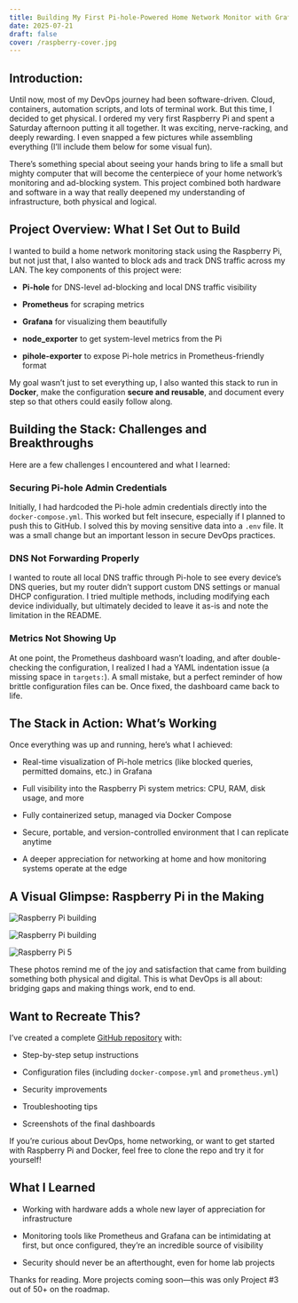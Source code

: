 ```yaml
---
title: Building My First Pi-hole-Powered Home Network Monitor with Grafana and Prometheus on a Raspberry Pi
date: 2025-07-21
draft: false
cover: /raspberry-cover.jpg
---
```

## Introduction:

Until now, most of my DevOps journey had been software-driven. Cloud, containers, automation scripts, and lots of terminal work. But this time, I decided to get physical. I ordered my very first Raspberry Pi and spent a Saturday afternoon putting it all together. It was exciting, nerve-racking, and deeply rewarding. I even snapped a few pictures while assembling everything (I’ll include them below for some visual fun).

There’s something special about seeing your hands bring to life a small but mighty computer that will become the centerpiece of your home network’s monitoring and ad-blocking system. This project combined both hardware and software in a way that really deepened my understanding of infrastructure, both physical and logical.

## Project Overview: What I Set Out to Build

I wanted to build a home network monitoring stack using the Raspberry Pi, but not just that, I also wanted to block ads and track DNS traffic across my LAN. The key components of this project were:

-  **Pi-hole** for DNS-level ad-blocking and local DNS traffic visibility

-  **Prometheus** for scraping metrics

-  **Grafana** for visualizing them beautifully

-  **node_exporter** to get system-level metrics from the Pi

-  **pihole-exporter** to expose Pi-hole metrics in Prometheus-friendly format

My goal wasn’t just to set everything up, I also wanted this stack to run in **Docker**, make the configuration **secure and reusable**, and document every step so that others could easily follow along.

## Building the Stack: Challenges and Breakthroughs

Here are a few challenges I encountered and what I learned:

### Securing Pi-hole Admin Credentials

Initially, I had hardcoded the Pi-hole admin credentials directly into the `docker-compose.yml`. This worked but felt insecure, especially if I planned to push this to GitHub. I solved this by moving sensitive data into a `.env` file. It was a small change but an important lesson in secure DevOps practices.

### DNS Not Forwarding Properly

I wanted to route all local DNS traffic through Pi-hole to see every device’s DNS queries, but my router didn’t support custom DNS settings or manual DHCP configuration. I tried multiple methods, including modifying each device individually, but ultimately decided to leave it as-is and note the limitation in the README.

### Metrics Not Showing Up

At one point, the Prometheus dashboard wasn’t loading, and after double-checking the configuration, I realized I had a YAML indentation issue (a missing space in `targets:`). A small mistake, but a perfect reminder of how brittle configuration files can be. Once fixed, the dashboard came back to life.

## The Stack in Action: What’s Working

Once everything was up and running, here’s what I achieved:

-  Real-time visualization of Pi-hole metrics (like blocked queries, permitted domains, etc.) in Grafana

-  Full visibility into the Raspberry Pi system metrics: CPU, RAM, disk usage, and more

-  Fully containerized setup, managed via Docker Compose

-  Secure, portable, and version-controlled environment that I can replicate anytime

-  A deeper appreciation for networking at home and how monitoring systems operate at the edge

## A Visual Glimpse: Raspberry Pi in the Making

![Raspberry Pi building](../../static/image-01.JPG)

![Raspberry Pi building](./static/image-02.JPG)

![Raspberry Pi 5](./static/image-03.JPG)

These photos remind me of the joy and satisfaction that came from building something both physical and digital. This is what DevOps is all about: bridging gaps and making things work, end to end.

## Want to Recreate This?

I’ve created a complete [GitHub repository](https://github.com/JORGEBAYUELO/network-lab-devops) with:

-  Step-by-step setup instructions

-  Configuration files (including `docker-compose.yml` and `prometheus.yml`)

-  Security improvements

-  Troubleshooting tips

-  Screenshots of the final dashboards

If you’re curious about DevOps, home networking, or want to get started with Raspberry Pi and Docker, feel free to clone the repo and try it for yourself!

## What I Learned

-  Working with hardware adds a whole new layer of appreciation for infrastructure

-  Monitoring tools like Prometheus and Grafana can be intimidating at first, but once configured, they’re an incredible source of visibility

-  Security should never be an afterthought, even for home lab projects

Thanks for reading. More projects coming soon—this was only Project #3 out of 50+ on the roadmap.